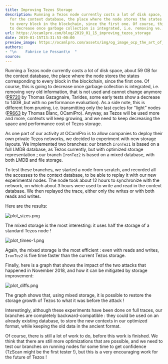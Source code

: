 ```yaml
---
title: Improving Tezos Storage
description: Running a Tezos node currently costs a lot of disk space, about 59 GB
  for the context database, the place where the node stores the states corresponding
  to every block in the blockchain, since the first one. Of course, this is going
  to decrease once garbage collection is integrated, i.e. removing ve...
url: https://ocamlpro.com/blog/2019_01_15_improving_tezos_storage
date: 2019-01-15T13:31:53-00:00
preview_image: https://ocamlpro.com/assets/img/og_image_ocp_the_art_of_prog.png
authors:
- "\n    Fabrice Le Fessant\n  "
source:
---
```


<p>Running a Tezos node currently costs a lot of disk space, about 59 GB
for the context database, the place where the node stores the states
corresponding to every block in the blockchain, since the first
one. Of course, this is going to decrease once garbage collection is
integrated, i.e. removing very old information, that is not used and
cannot change anymore
(<a href="https://gitlab.com/tezos/tezos/merge_requests/720#note_125296853">PR720</a>
by Thomas Gazagnaire, Tarides, some early tests show a decrease to
14GB ,but with no performance evaluation). As a side note, this is
different from pruning, i.e. transmitting only the last cycles for
“light” nodes
(<a href="https://gitlab.com/tezos/tezos/merge_requests/663">PR663</a> by Thomas
Blanc, OCamlPro). Anyway, as Tezos will be used more and more,
contexts will keep growing, and we need to keep decreasing the space
and performance cost of Tezos storage.</p>
<p>As one part of our activity at OCamlPro is to allow companies to
deploy their own private Tezos networks, we decided to experiment with
new storage layouts. We implemented two branches: our branch
<code>IronTez1</code> is based on a full LMDB database, as Tezos currently, but
with optimized storage representation ; our branch <code>IronTez2</code> is based
on a mixed database, with both LMDB and file storage.</p>
<p>To test these branches, we started a node from scratch, and recorded
all the accesses to the context database, to be able to replay it with
our new experimental nodes. The node took about 12 hours to
synchronize with the network, on which about 3 hours were used to
write and read in the context database. We then replayed the trace,
either only the writes or with both reads and writes.</p>
<p>Here are the results:</p>
<p><img src="https://ocamlpro.com/blog/assets/img/plot_sizes.png" alt="plot_sizes.png"></p>
<p>The mixed storage is the most interesting: it uses half the storage of a standard Tezos node !</p>
<p><img src="https://ocamlpro.com/blog/assets/img/plot_times-1.png" alt="plot_times-1.png"></p>
<p>Again, the mixed storage is the most efficient : even with reads and
writes, <code>IronTez2</code> is five time faster than the current Tezos storage.</p>
<p>Finally, here is a graph that shows the impact of the two attacks that
happened in November 2018, and how it can be mitigated by storage
improvement:</p>
<p><img src="https://ocamlpro.com/blog/assets/img/plot_diffs.png" alt="plot_diffs.png"></p>
<p>The graph shows that, using mixed storage, it is possible to restore the storage growth of Tezos to what it was before the attack !</p>
<p>Interestingly, although these experiments have been done on full traces, our branches are completely backward-compatible : they could be used on an already existing database, to store the new contexts in our optimized format, while keeping the old data in the ancient format.</p>
<p>Of course, there is still a lot of work to do, before this work is finished. We think that there are still more optimizations that are possible, and we need to test our branches on running nodes for some time to get confidence (TzScan might be the first tester !), but this is a very encouraging work for the future of Tezos !</p>

